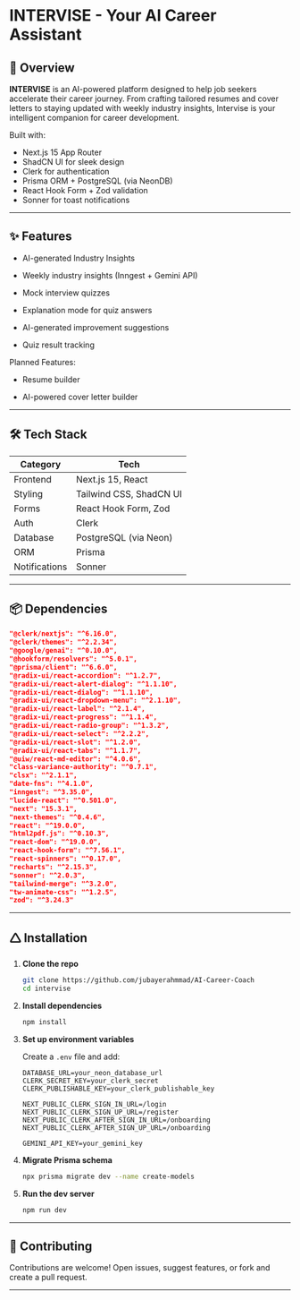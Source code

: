 # INTERVISE - Your AI Career Assistant

## 🚀 Overview

**INTERVISE** is an AI-powered platform designed to help job seekers accelerate their career journey. From crafting tailored resumes and cover letters to staying updated with weekly industry insights, Intervise is your intelligent companion for career development.

Built with:

- Next.js 15 App Router
- ShadCN UI for sleek design
- Clerk for authentication
- Prisma ORM + PostgreSQL (via NeonDB)
- React Hook Form + Zod validation
- Sonner for toast notifications

---

## ✨ Features

- AI-generated Industry Insights

- Weekly industry insights (Inngest + Gemini API)

- Mock interview quizzes

- Explanation mode for quiz answers

- AI-generated improvement suggestions

- Quiz result tracking

Planned Features:

- Resume builder

- AI-powered cover letter builder

---

## 🛠️ Tech Stack

| Category      | Tech                    |
| ------------- | ----------------------- |
| Frontend      | Next.js 15, React       |
| Styling       | Tailwind CSS, ShadCN UI |
| Forms         | React Hook Form, Zod    |
| Auth          | Clerk                   |
| Database      | PostgreSQL (via Neon)   |
| ORM           | Prisma                  |
| Notifications | Sonner                  |

---

## 📦 Dependencies

```json
"@clerk/nextjs": "^6.16.0",
"@clerk/themes": "^2.2.34",
"@google/genai": "^0.10.0",
"@hookform/resolvers": "^5.0.1",
"@prisma/client": "^6.6.0",
"@radix-ui/react-accordion": "^1.2.7",
"@radix-ui/react-alert-dialog": "^1.1.10",
"@radix-ui/react-dialog": "^1.1.10",
"@radix-ui/react-dropdown-menu": "^2.1.10",
"@radix-ui/react-label": "^2.1.4",
"@radix-ui/react-progress": "^1.1.4",
"@radix-ui/react-radio-group": "^1.3.2",
"@radix-ui/react-select": "^2.2.2",
"@radix-ui/react-slot": "^1.2.0",
"@radix-ui/react-tabs": "^1.1.7",
"@uiw/react-md-editor": "^4.0.6",
"class-variance-authority": "^0.7.1",
"clsx": "^2.1.1",
"date-fns": "^4.1.0",
"inngest": "^3.35.0",
"lucide-react": "^0.501.0",
"next": "15.3.1",
"next-themes": "^0.4.6",
"react": "^19.0.0",
"html2pdf.js": "^0.10.3",
"react-dom": "^19.0.0",
"react-hook-form": "^7.56.1",
"react-spinners": "^0.17.0",
"recharts": "^2.15.3",
"sonner": "^2.0.3",
"tailwind-merge": "^3.2.0",
"tw-animate-css": "^1.2.5",
"zod": "^3.24.3"
```

---

## 🛆 Installation

1. **Clone the repo**

   ```bash
   git clone https://github.com/jubayerahmmad/AI-Career-Coach
   cd intervise
   ```

2. **Install dependencies**

   ```bash
   npm install
   ```

3. **Set up environment variables**

   Create a `.env` file and add:

   ```env
   DATABASE_URL=your_neon_database_url
   CLERK_SECRET_KEY=your_clerk_secret
   CLERK_PUBLISHABLE_KEY=your_clerk_publishable_key

   NEXT_PUBLIC_CLERK_SIGN_IN_URL=/login
   NEXT_PUBLIC_CLERK_SIGN_UP_URL=/register
   NEXT_PUBLIC_CLERK_AFTER_SIGN_IN_URL=/onboarding
   NEXT_PUBLIC_CLERK_AFTER_SIGN_UP_URL=/onboarding

   GEMINI_API_KEY=your_gemini_key
   ```

4. **Migrate Prisma schema**

   ```bash
   npx prisma migrate dev --name create-models
   ```

5. **Run the dev server**
   ```bash
   npm run dev
   ```

---

## 🙌 Contributing

Contributions are welcome! Open issues, suggest features, or fork and create a pull request.

---
